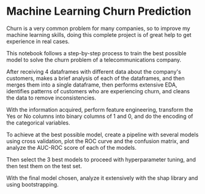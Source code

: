 # Machine Learning Churn Prediction

Churn is a very common problem for many companies, so to improve my machine learning skills, doing this complete project is of great help to get experience in real cases.

This notebook follows a step-by-step process to train the best possible model to solve the churn problem of a telecommunications company.

After receiving 4 dataframes with different data about the company's customers, makes a brief analysis of each of the dataframes, and then merges them into a single dataframe, then performs extensive EDA, identifies patterns of customers who are experiencing churn, and cleans the data to remove inconsistencies.

With the information acquired, perform feature engineering, transform the Yes or No columns into binary columns of 1 and 0, and do the encoding of the categorical variables.

To achieve at the best possible model, create a pipeline with several models using cross validation, plot the ROC curve and the confusion matrix, and analyze the AUC-ROC score of each of the models.

Then select the 3 best models to proceed with hyperparameter tuning, and then test them on the test set.

With the final model chosen, analyze it extensively with the shap library and using bootstrapping.